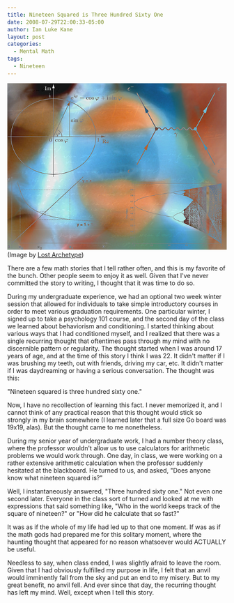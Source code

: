 ```yaml
---
title: Nineteen Squared is Three Hundred Sixty One
date: 2008-07-29T22:00:33-05:00
author: Ian Luke Kane
layout: post
categories:
  - Mental Math
tags:
  - Nineteen
---
```


![(Lost Archetype)](/assets/equations.jpg)  
(Image by [Lost Archetype](http://www.flickr.com/photos/lost_archetype/438145938/sizes/z/in/photostream))

There are a few math stories that I tell rather often, and this is my
favorite of the bunch. Other people seem to enjoy it as well. Given that
I've never committed the story to writing, I thought that it was time to
do so.

During my undergraduate experience, we had an optional two week winter
session that allowed for individuals to take simple introductory courses
in order to meet various graduation requirements. One particular winter,
I signed up to take a psychology 101 course, and the second day of the
class we learned about behaviorism and conditioning. I started thinking
about various ways that I had conditioned myself, and I realized that
there was a single recurring thought that oftentimes pass through my
mind with no discernible pattern or regularity. The thought started when
I was around 17 years of age, and at the time of this story I think I
was 22. It didn't matter if I was brushing my teeth, out with friends,
driving my car, etc. It didn't matter if I was daydreaming or having a
serious conversation. The thought was this:

"Nineteen squared is three hundred sixty one."

Now, I have no recollection of learning this fact. I never memorized it,
and I cannot think of any practical reason that this thought would stick
so strongly in my brain somewhere (I learned later that a full size Go
board was 19x19, alas). But the thought came to me nonetheless.

During my senior year of undergraduate work, I had a number theory
class, where the professor wouldn't allow us to use calculators for
arithmetic problems we would work through. One day, in class, we were
working on a rather extensive arithmetic calculation when the professor
suddenly hesitated at the blackboard. He turned to us, and asked, "Does
anyone know what nineteen squared is?"

Well, I instantaneously answered, "Three hundred sixty one." Not even
one second later. Everyone in the class sort of turned and looked at me
with expressions that said something like, "Who in the world keeps track
of the square of nineteen?" or "How did he calculate that so fast?"

It was as if the whole of my life had led up to that one moment. If was
as if the math gods had prepared me for this solitary moment, where the
haunting thought that appeared for no reason whatsoever would ACTUALLY
be useful.

Needless to say, when class ended, I was slightly afraid to leave the
room. Given that I had obviously fulfilled my purpose in life, I felt
that an anvil would imminently fall from the sky and put an end to my
misery. But to my great benefit, no anvil fell. And ever since that day,
the recurring thought has left my mind. Well, except when I tell this
story.